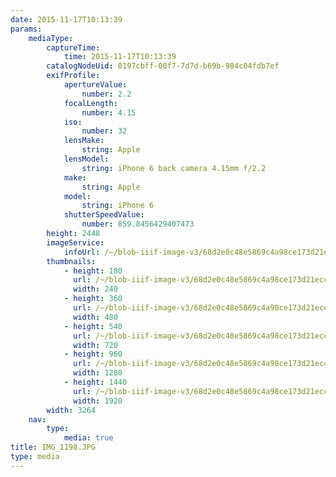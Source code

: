 ```yaml
---
date: 2015-11-17T10:13:39
params:
    mediaType:
        captureTime:
            time: 2015-11-17T10:13:39
        catalogNodeUid: 0197cbff-00f7-7d7d-b69b-984c04fdb7ef
        exifProfile:
            apertureValue:
                number: 2.2
            focalLength:
                number: 4.15
            iso:
                number: 32
            lensMake:
                string: Apple
            lensModel:
                string: iPhone 6 back camera 4.15mm f/2.2
            make:
                string: Apple
            model:
                string: iPhone 6
            shutterSpeedValue:
                number: 859.8456429407473
        height: 2448
        imageService:
            infoUrl: /~/blob-iiif-image-v3/68d2e0c48e5869c4a98ce173d21eccf488b974e67f2fda65d47cfd8db0a77651/info.json
        thumbnails:
            - height: 180
              url: /~/blob-iiif-image-v3/68d2e0c48e5869c4a98ce173d21eccf488b974e67f2fda65d47cfd8db0a77651/full/240%2C180/0/default.jpg
              width: 240
            - height: 360
              url: /~/blob-iiif-image-v3/68d2e0c48e5869c4a98ce173d21eccf488b974e67f2fda65d47cfd8db0a77651/full/480%2C360/0/default.jpg
              width: 480
            - height: 540
              url: /~/blob-iiif-image-v3/68d2e0c48e5869c4a98ce173d21eccf488b974e67f2fda65d47cfd8db0a77651/full/720%2C540/0/default.jpg
              width: 720
            - height: 960
              url: /~/blob-iiif-image-v3/68d2e0c48e5869c4a98ce173d21eccf488b974e67f2fda65d47cfd8db0a77651/full/1280%2C960/0/default.jpg
              width: 1280
            - height: 1440
              url: /~/blob-iiif-image-v3/68d2e0c48e5869c4a98ce173d21eccf488b974e67f2fda65d47cfd8db0a77651/full/1920%2C1440/0/default.jpg
              width: 1920
        width: 3264
    nav:
        type:
            media: true
title: IMG_1198.JPG
type: media
---
```

